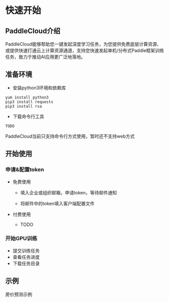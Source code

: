 # 快速开始

## PaddleCloud介绍
PaddleCloud能够帮助您一键发起深度学习任务，为您提供免费底层计算资源、或提供快速打通云上计算资源通道，支持您快速发起单机/分布式Paddle框架训练任务，致力于推动AI应用更广泛地落地。

## 准备环境

- 安装python3环境和依赖库
```shell
yum install python3
pip3 install requests
pip3 install rsa
```

- 下载命令行工具


```shell
TODO
```
PaddleCloud当前只支持命令行方式使用，暂时还不支持web方式


## 开始使用

### 申请&配置token
- 免费使用
  - 填入企业或组织邮箱，申请token，等待邮件通知

  - 将邮件中的token填入客户端配置文件
  
- 付费使用
  - TODO
  
### 开始GPU训练
- 提交训练任务
- 查看任务进度
- 下载任务目录

## 示例
房价预测示例
